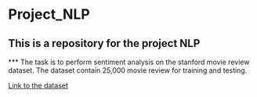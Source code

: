 # Project_NLP

## This is a repository for the project NLP

*** The task is to perform sentiment analysis on the stanford movie review dataset. The dataset contain 25,000 movie review for training and testing.

[Link to the dataset](<https://ai.stanford.edu/~amaas/data/sentiment/>)
